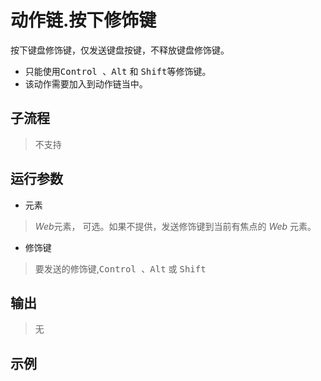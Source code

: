 # 动作链.按下修饰键 
按下键盘修饰键，仅发送键盘按键，不释放键盘修饰键。

* 只能使用<kbd>Control </kbd>、<kbd>Alt</kbd> 和 <kbd>Shift</kbd>等修饰键。
* 该动作需要加入到动作链当中。

## 子流程
> 不支持


## 运行参数

* 元素
> *Web*元素， 可选。如果不提供，发送修饰键到当前有焦点的 *Web* 元素。 

* 修饰键
>   要发送的修饰键,<kbd>Control </kbd>、<kbd>Alt</kbd> 或 <kbd>Shift</kbd>
  
## 输出
> 无   

## 示例